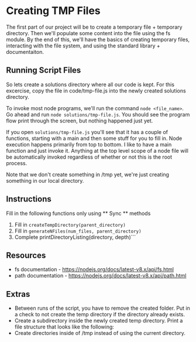 # Creating TMP Files

The first part of our project will be to create a temporary file + temporary directory. Then we'll populate some content into the file using the fs module. By the end of this, we'll have the basics of creating temporary files, interacting with the file system, and using the standard library + documentaiton.

## Running Script Files

So lets create a solutions directory where all our code is kept. For this excercise, copy the file in code/tmp-file.js into the newly created solutions directory.

To invoke most node programs, we'll run the command ```node <file_name>```. Go ahead and run ```node solutions/tmp-file.js```. You should see the program flow print through the screen, but nothing happened just yet.

If you open ```solutions/tmp-file.js``` you'll see that it has a couple of functions, starting with a main and then some stuff for you to fill in. Node execution happens primarily from top to bottom. I like to have a main function and just invoke it. Anything at the top level scope of a node file will be automatically invoked regardless of whether or not this is the root process. 

Note that we don't create something in /tmp yet, we're just creating something in our local directory.

## Instructions

Fill in the following functions only using ** Sync ** methods

1. Fill in ```createTempDirectory(parent_directory)```
2. Fill in ```generateNFiles(num_files, parent_directory)```
3. Complete printDirectoryListing(directory, depth)```

## Resources

* fs documentation - https://nodejs.org/docs/latest-v8.x/api/fs.html
* path documentation - https://nodejs.org/docs/latest-v8.x/api/path.html

## Extras

* Between runs of the script, you have to remove the created folder. Put in a check to not create the temp directory if the directory already exists. 
* Create a subdirectory inside the newly created temp directory. Print a file structure that looks like the following:
* Create directories inside of /tmp instead of using the current directory.

```


```
